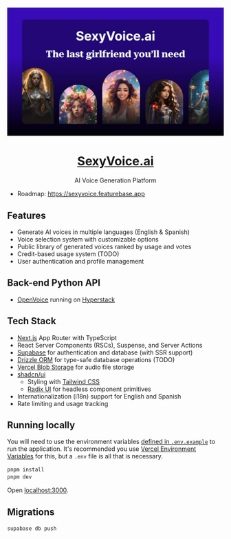 <p align="center">
  <a href="https://sexyvoice.ai">
  <img alt="SexyVoice.ai Chatbot" src="./public/sexyvoice.ai-og-image.jpg" width="640">
  <h1 align="center">SexyVoice.ai</h1>
  </a>
</p>

<p align="center">
  AI Voice Generation Platform
</p>

- Roadmap: <https://sexyvoice.featurebase.app>

## Features

- Generate AI voices in multiple languages (English & Spanish)
- Voice selection system with customizable options
- Public library of generated voices ranked by usage and votes
- Credit-based usage system (TODO)
- User authentication and profile management

## Back-end Python API

- [OpenVoice](https://github.com/myshell-ai/OpenVoice) running on [Hyperstack](https://www.hyperstack.cloud/)

## Tech Stack

- [Next.js](https://nextjs.org) App Router with TypeScript
- React Server Components (RSCs), Suspense, and Server Actions
- [Supabase](https://supabase.com) for authentication and database (with SSR support)
- [Drizzle ORM](https://orm.drizzle.team) for type-safe database operations (TODO)
- [Vercel Blob Storage](https://vercel.com/storage/blob) for audio file storage
- [shadcn/ui](https://ui.shadcn.com)
  - Styling with [Tailwind CSS](https://tailwindcss.com)
  - [Radix UI](https://radix-ui.com) for headless component primitives
- Internationalization (i18n) support for English and Spanish
- Rate limiting and usage tracking

## Running locally

You will need to use the environment variables [defined in `.env.example`](.env.example) to run the application. It's recommended you use [Vercel Environment Variables](https://vercel.com/docs/projects/environment-variables) for this, but a `.env` file is all that is necessary.

```bash
pnpm install
pnpm dev
```

Open [localhost:3000](http://localhost:3000/).


## Migrations

```bash
supabase db push
```
